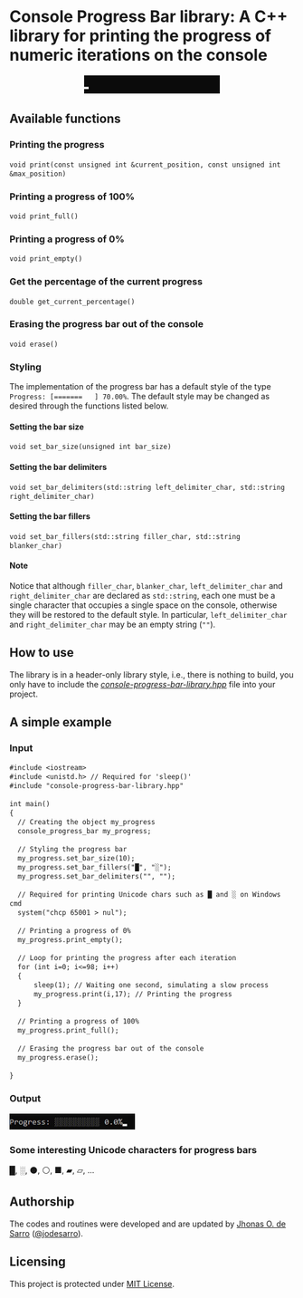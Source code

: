 # Console Progress Bar library: A C++ library for printing the progress of numeric iterations on the console

<p align="center" width="100%">
    <img src="https://github.com/jodesarro/console-progress-bar-library/blob/main/illustration.gif?raw=true">
</p>

## Available functions

### Printing the progress
```
void print(const unsigned int &current_position, const unsigned int &max_position)
```

### Printing a progress of 100%
```
void print_full()
```

### Printing a progress of 0%
```
void print_empty()
```

### Get the percentage of the current progress
```
double get_current_percentage()
```

### Erasing the progress bar out of the console
```
void erase()
```

### Styling

The implementation of the progress bar has a default style of the type `Progress: [=======   ] 70.00%`.
The default style may be changed as desired through the functions listed below.

#### Setting the bar size
```
void set_bar_size(unsigned int bar_size)
```

#### Setting the bar delimiters
```
void set_bar_delimiters(std::string left_delimiter_char, std::string right_delimiter_char)
```

#### Setting the bar fillers
```
void set_bar_fillers(std::string filler_char, std::string blanker_char)
```

#### Note

Notice that although `filler_char`, `blanker_char`, `left_delimiter_char` and `right_delimiter_char` are declared as `std::string`, each one must be a single character that occupies a single space on the console, otherwise they will be restored to the default style. In particular, `left_delimiter_char` and `right_delimiter_char` may be an empty string (`""`). 

## How to use

The library is in a header-only library style, i.e., there is nothing to build, you only have to include the <a href="console-progress-bar-library.hpp">*console-progress-bar-library.hpp*</a> file into your project.

## A simple example

### Input

```
#include <iostream>
#include <unistd.h> // Required for 'sleep()'
#include "console-progress-bar-library.hpp"

int main()
{
  // Creating the object my_progress
  console_progress_bar my_progress;

  // Styling the progress bar
  my_progress.set_bar_size(10);
  my_progress.set_bar_fillers("█", "░");
  my_progress.set_bar_delimiters("", "");

  // Required for printing Unicode chars such as █ and ░ on Windows cmd
  system("chcp 65001 > nul");

  // Printing a progress of 0%
  my_progress.print_empty();

  // Loop for printing the progress after each iteration
  for (int i=0; i<=98; i++)
  {
      sleep(1); // Waiting one second, simulating a slow process
      my_progress.print(i,17); // Printing the progress
  }

  // Printing a progress of 100%
  my_progress.print_full();

  // Erasing the progress bar out of the console
  my_progress.erase();

}
```

### Output

![Illustration](https://github.com/jodesarro/console-progress-bar-library/blob/main/example.gif?raw=true)

### Some interesting Unicode characters for progress bars
█, ░, ⚫, ⚪, ■, ▰, ▱, ...

## Authorship

The codes and routines were developed and are updated by <a href="https://www.researchgate.net/profile/Jhonas-de-Sarro">Jhonas O. de Sarro</a> ([@jodesarro]( https://github.com/jodesarro )).

## Licensing

This project is protected under <a href="LICENSE">MIT License</a>.
